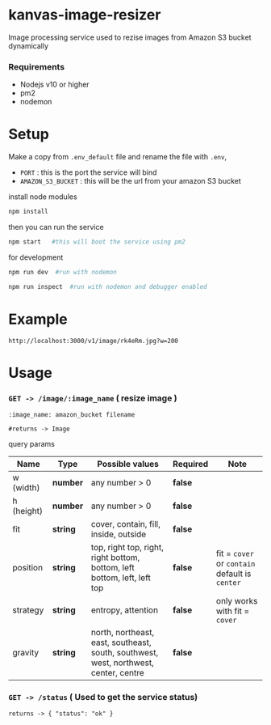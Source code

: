 # kanvas-image-resizer
Image processing service used to rezise images from Amazon S3 bucket dynamically

### Requirements
* Nodejs v10 or higher
* pm2
* nodemon


# Setup


Make a copy from `.env_default` file and rename the file with `.env`,
* `PORT` : this is the port the service will bind 
* `AMAZON_S3_BUCKET` : this will be the url from your amazon S3 bucket

install node modules
```bash
npm install
```

then you can run the service 
```bash
npm start   #this will boot the service using pm2
```

for development
```bash
npm run dev  #run with nodemon
```
```bash
npm run inspect  #run with nodemon and debugger enabled
```

# Example

```
http://localhost:3000/v1/image/rk4eRm.jpg?w=200
```

# Usage

### `GET -> /image/:image_name` ( resize image )
```
:image_name: amazon_bucket filename

#returns -> Image
```

query params

| Name | Type | Possible values | Required | Note |
| --- | --- | --- | --- | --- 
| w (width) | __number__ | any number > 0 | __false__ |
| h (height) | __number__ | any number > 0 | __false__ |
| fit | __string__ | cover, contain, fill, inside, outside | __false__ | 
| position | __string__ | top, right top, right, right bottom, bottom, left bottom, left, left top | __false__ | fit = `cover` or `contain` default is `center`
| strategy | __string__ | entropy, attention | __false__ | only works with fit = `cover`
| gravity | __string__ | north, northeast, east, southeast, south, southwest, west, northwest, center, centre | __false__ 


### `GET -> /status` ( Used to get the service status)
```
returns -> { "status": "ok" }
```






